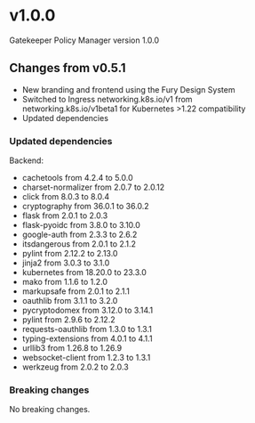 # v1.0.0

Gatekeeper Policy Manager version 1.0.0

## Changes from v0.5.1

- New branding and frontend using the Fury Design System
- Switched to Ingress networking.k8s.io/v1 from networking.k8s.io/v1beta1 for Kubernetes >1.22 compatibility
- Updated dependencies

### Updated dependencies

Backend:

- cachetools from 4.2.4 to 5.0.0
- charset-normalizer from 2.0.7 to 2.0.12
- click from 8.0.3 to 8.0.4
- cryptography from 36.0.1 to 36.0.2
- flask from 2.0.1 to 2.0.3
- flask-pyoidc from 3.8.0 to 3.10.0
- google-auth from 2.3.3 to 2.6.2
- itsdangerous from 2.0.1 to 2.1.2
- pylint from 2.12.2 to 2.13.0
- jinja2 from 3.0.3 to 3.1.0
- kubernetes from 18.20.0 to 23.3.0
- mako from 1.1.6 to 1.2.0
- markupsafe from 2.0.1 to 2.1.1
- oauthlib from 3.1.1 to 3.2.0
- pycryptodomex from 3.12.0 to 3.14.1
- pylint from 2.9.6 to 2.12.2
- requests-oauthlib from 1.3.0 to 1.3.1
- typing-extensions from 4.0.1 to 4.1.1
- urllib3 from 1.26.8 to 1.26.9
- websocket-client from 1.2.3 to 1.3.1
- werkzeug from 2.0.2 to 2.0.3

### Breaking changes

No breaking changes.
